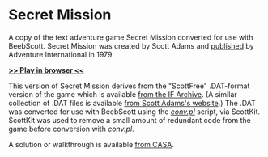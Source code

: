 # Secret Mission

A copy of the text adventure game Secret Mission converted for use with BeebScott. Secret Mission was created by Scott Adams and [published](https://en.wikipedia.org/wiki/List_of_Scott_Adams_Adventure_video_games) by Adventure International in 1979.

[**>> Play in browser <<**](http://bbcmicro.co.uk//jsbeeb/play.php?autoboot&disc=https://raw.githubusercontent.com/ahope1/BeebScott/main/games/ScottAdams/03%20Secret%20Mission/adv03-edited.ssd&cpuMultiplier=2)

This version of Secret Mission derives from the "ScottFree" .DAT-format version of the game which is available [from the IF Archive](https://www.ifarchive.org/indexes/if-archive/scott-adams/games/scottfree/). (A similar collection of .DAT files is available [from Scott Adams's website](https://www.msadams.com/downloads.htm).) The .DAT was converted for use with BeebScott using the [*conv.pl*](https://github.com/ahope1/BeebScott/tree/main/code/conv.pl) script, via ScottKit. ScottKit was used to remove a small amount of redundant code from the game before conversion with *conv.pl*. 

A solution or walkthrough is available [from CASA](http://www.solutionarchive.com/game/id%2C472/Secret+Mission.html).
